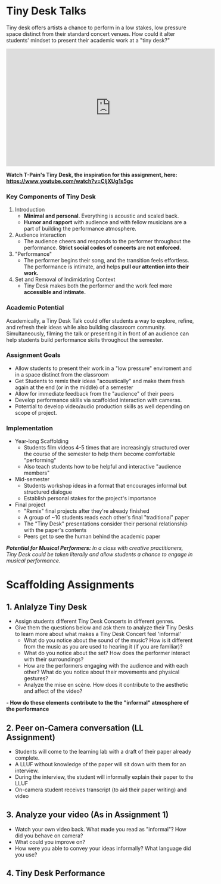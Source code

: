 # Tiny Desk Talks 
Tiny desk offers artists a chance to perform in a low stakes, low pressure space distinct from their standard concert venues. How could it alter students' mindset to present their academic work at a "tiny desk?"
<iframe width="560" height="315" src="https://www.youtube.com/embed/l-JEdcOGuzQ" title="YouTube video player" frameborder="0" allow="accelerometer; autoplay; clipboard-write; encrypted-media; gyroscope; picture-in-picture" allowfullscreen></iframe>

**Watch T-Pain's Tiny Desk, the inspiration for this assignment, here: https://www.youtube.com/watch?v=CIjXUg1s5gc**

###  Key Components of Tiny Desk
1. Introduction
    -  **Minimal and personal**. Everything is acoustic and scaled back. 
    -  **Humor and rapport** with audience and with fellow musicians are a part of building the performance atmosphere.
3. Audience interaction
    - The audience cheers and responds to the performer throughout the performance. **Strict social codes of concerts** are **not enforced.** 
5. "Performance"
    - The performer begins their song, and the transition feels effortless. The performance is intimate, and helps **pull our attention into their work.**
7. Set and Removal of Indimidating Context
    - Tiny Desk makes both the performer and the work feel more **accessible and intimate.** 

 

### Academic Potential 
Academically, a Tiny Desk Talk could offer students a way to explore, refine, and refresh their ideas while also building classroom community. Simultaneously, filming the talk or presenting it in front of an audience can help students build performance skills throughout the semester. 


### Assignment Goals
- Allow students to present their work in a "low pressure" enviroment and in a space distinct from the classroom
- Get Students to remix their ideas "acoustically" and make them fresh again at the end (or in the middle) of a semester 
- Allow for immediate feedback from the "audience" of their peers
- Develop performance sklils via scaffolded interaction with cameras. 
- Potential to develop video/audio production skills as well depending on scope of project. 

### Implementation
- Year-long Scaffolding
    - Students film videos 4-5 times that are increasingly structured over the course of the semester to help them become comfortable "performing"
    - Also teach students how to be helpful and interactive  "audience members"
- Mid-semester
    - Students  workshop ideas in a format that encourages informal but structured dialogue
    - Establish personal stakes for the project's importance
- Final project
    - "Remix" final projects after they're already finished
    - A group of ~10 students reads each other's final "traditional" paper 
    - The "Tiny Desk" presentations consider their personal relationship with the paper's contents
    - Peers get to see the human behind the academic paper

***Potential for Musical Performers:** In a class with creative practitioners, Tiny Desk could be taken literally and allow students a chance to engage in musical performance.*


# Scaffolding Assignments
## 1. Anlalyze Tiny Desk
- Assign students different Tiny Desk Concerts in different genres. 
- Give them the questions below and ask them to analyze their Tiny Desks to learn more about what makes a Tiny Desk Concert feel 'informal'
    - What do you notice about the sound of the music? How is it different from the music as you are used to hearing it (if you are familiar)?
    - What do you notice about the set? How does the performer interact with their surroundings?
    - How are the performers engaging with the audience and with each other? What do you notice about their movements and physical gestures? 
    - Analyze the mise en scène. How does it contribute to the aesthetic and affect of the video?

**- How do these elements contribute to the the "informal" atmosphere of the performance**
## 2. Peer on-Camera conversation (LL Assignment)
- Students will come to the learning lab with a draft of their paper already complete. 
- A LLUF without knowledge of the paper will sit down with them for an interview. 
- During the interview, the student will informally explain their paper to the LLUF  
- On-camera student receives transcript (to aid their paper writing) and video

## 3. Analyze your video (As in Assignment 1)
-  Watch your own video back. What made you read as "informal"? How did you behave on camera?  
-  What could you improve on? 
- How were you able to convey your ideas informally? What language did you use? 

## 4. Tiny Desk Performance










